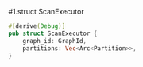 #1.struct ScanExecutor

```rust
#[derive(Debug)]
pub struct ScanExecutor {
    graph_id: GraphId,
    partitions: Vec<Arc<Partition>>,
}

```